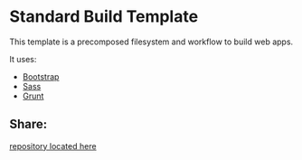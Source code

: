 # Standard Build Template

This template is a precomposed filesystem and workflow to build web apps. 

It uses:
	
* [Bootstrap](http://getbootstrap.com/)
* [Sass](http://sass-lang.com/)
* [Grunt](http://gruntjs.com/)

## Share:
[repository located here](https://github.com/cjohndesign/_build)